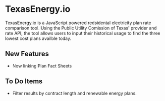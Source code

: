 # TexasEnergy.io

TexasEnergy.io is a JavaScript powered redsidental electricity plan rate comparison tool. Using the Public Utility Comission of Texas' provider and rate API, the tool allows users to input their historical usage to find the three lowest cost plans availble today.

## New Features

- Now linking Plan Fact Sheets

## To Do Items

- Filter results by contract length and renewable energy plans.
